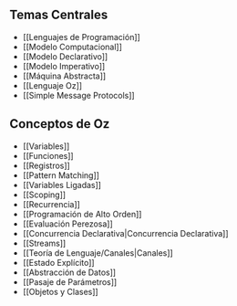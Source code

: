 ## Temas Centrales

- [[Lenguajes de Programación]]
- [[Modelo Computacional]]
- [[Modelo Declarativo]]
- [[Modelo Imperativo]]
- [[Máquina Abstracta]]
- [[Lenguaje Oz]]
- [[Simple Message Protocols]]

## Conceptos de Oz

- [[Variables]]
- [[Funciones]]
- [[Registros]]
- [[Pattern Matching]]
- [[Variables Ligadas]]
- [[Scoping]]
- [[Recurrencia]]
- [[Programación de Alto Orden]]
- [[Evaluación Perezosa]]
- [[Concurrencia Declarativa|Concurrencia Declarativa]]
- [[Streams]]
- [[Teoría de Lenguaje/Canales|Canales]]
- [[Estado Explícito]]
- [[Abstracción de Datos]]
- [[Pasaje de Parámetros]]
- [[Objetos y Clases]]
